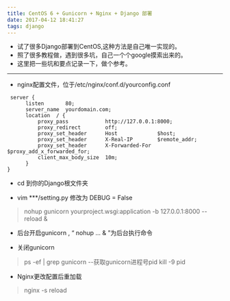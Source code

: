 ```yaml
---
title: CentOS 6 + Gunicorn + Nginx + Django 部署
date: 2017-04-12 18:41:27
tags: django
---
```



* 试了很多Django部署到CentOS,这种方法是自己唯一实现的。
* 照了很多教程做，遇到很多坑，自己一个个google摸索出来的。
* 这里把一些坑和要点记录一下，做个参考。
---

* nginx配置文件，位于/etc/nginx/conf.d/yourconfig.conf

```shell
 server {
      listen       80;
      server_name  yourdomain.com;
      location  / {
          proxy_pass            http://127.0.0.1:8000;
          proxy_redirect        off;
          proxy_set_header      Host             $host;
          proxy_set_header      X-Real-IP        $remote_addr;
          proxy_set_header      X-Forwarded-For  $proxy_add_x_forwarded_for;
          client_max_body_size  10m;
      }
}
```
* cd 到你的Django根文件夹

* vim ***/setting.py 修改为 DEBUG = False
> nohup gunicorn yourproject.wsgi:application -b 127.0.0.1:8000 --reload &

* 后台开启gunicorn , “ nohup ... & ”为后台执行命令

* 关闭gunicorn
> ps -ef | grep gunicorn    --获取gunicorn进程号pid
> kill -9 pid

* Nginx更改配置后重加载
> nginx -s reload
